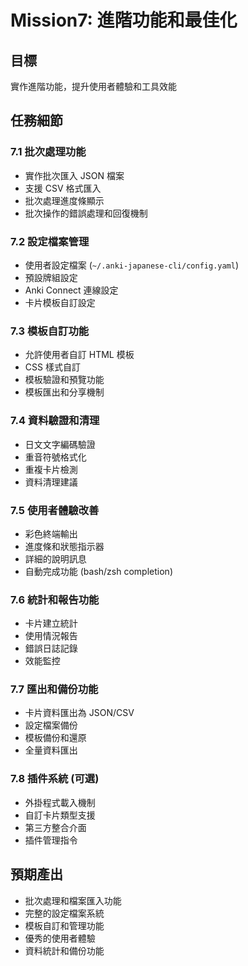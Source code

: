 # Mission7: 進階功能和最佳化

## 目標
實作進階功能，提升使用者體驗和工具效能

## 任務細節

### 7.1 批次處理功能
- 實作批次匯入 JSON 檔案
- 支援 CSV 格式匯入
- 批次處理進度條顯示
- 批次操作的錯誤處理和回復機制

### 7.2 設定檔案管理
- 使用者設定檔案 (`~/.anki-japanese-cli/config.yaml`)
- 預設牌組設定
- Anki Connect 連線設定
- 卡片模板自訂設定

### 7.3 模板自訂功能
- 允許使用者自訂 HTML 模板
- CSS 樣式自訂
- 模板驗證和預覽功能
- 模板匯出和分享機制

### 7.4 資料驗證和清理
- 日文文字編碼驗證
- 重音符號格式化
- 重複卡片檢測
- 資料清理建議

### 7.5 使用者體驗改善
- 彩色終端輸出
- 進度條和狀態指示器
- 詳細的說明訊息
- 自動完成功能 (bash/zsh completion)

### 7.6 統計和報告功能
- 卡片建立統計
- 使用情況報告
- 錯誤日誌記錄
- 效能監控

### 7.7 匯出和備份功能
- 卡片資料匯出為 JSON/CSV
- 設定檔案備份
- 模板備份和還原
- 全量資料匯出

### 7.8 插件系統 (可選)
- 外掛程式載入機制
- 自訂卡片類型支援
- 第三方整合介面
- 插件管理指令

## 預期產出
- 批次處理和檔案匯入功能
- 完整的設定檔案系統
- 模板自訂和管理功能
- 優秀的使用者體驗
- 資料統計和備份功能
